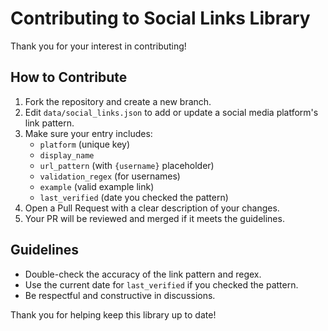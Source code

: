# Contributing to Social Links Library

Thank you for your interest in contributing!

## How to Contribute
1. Fork the repository and create a new branch.
2. Edit `data/social_links.json` to add or update a social media platform's link pattern.
3. Make sure your entry includes:
   - `platform` (unique key)
   - `display_name`
   - `url_pattern` (with `{username}` placeholder)
   - `validation_regex` (for usernames)
   - `example` (valid example link)
   - `last_verified` (date you checked the pattern)
4. Open a Pull Request with a clear description of your changes.
5. Your PR will be reviewed and merged if it meets the guidelines.

## Guidelines
- Double-check the accuracy of the link pattern and regex.
- Use the current date for `last_verified` if you checked the pattern.
- Be respectful and constructive in discussions.

Thank you for helping keep this library up to date! 